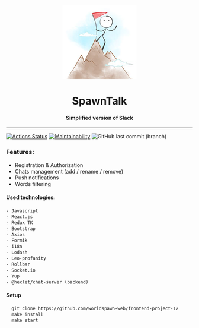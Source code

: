 <p align="center">
  <img src="./frontend/public/images/login.jpg" alt="SpawnTalk Logo">
</p>

<h1 align="center">
  SpawnTalk
</h1>

<h4 align="center">
  Simplified version of Slack
</h4>

<hr>

[![Actions Status](https://github.com/worldspawn-web/frontend-project-12/actions/workflows/hexlet-check.yml/badge.svg)](https://github.com/worldspawn-web/frontend-project-12/actions)
[![Maintainability](https://api.codeclimate.com/v1/badges/d8beb84079ee4d67fc83/maintainability)](https://codeclimate.com/github/worldspawn-web/frontend-project-12/maintainability)
![GitHub last commit (branch)](https://img.shields.io/github/last-commit/worldspawn-web/frontend-project-12/main)

### Features:

- Registration & Authorization
- Chats management (add / rename / remove)
- Push notifications
- Words filtering

#### Used technologies:

```
- Javascript
- React.js
- Redux TK
- Bootstrap
- Axios
- Formik
- i18n
- Lodash
- Leo-profanity
- Rollbar
- Socket.io
- Yup
- @hexlet/chat-server (backend)
```

#### Setup

```
  git clone https://github.com/worldspawn-web/frontend-project-12
  make install
  make start
```
